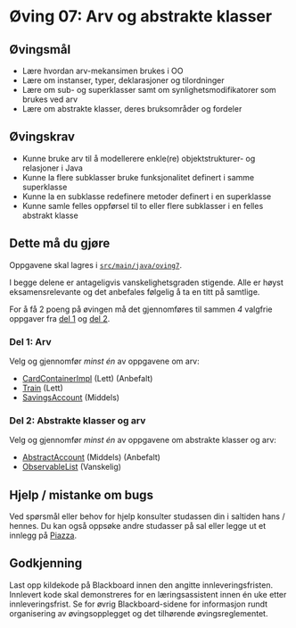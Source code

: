 # Øving 07: Arv og abstrakte klasser

## Øvingsmål

- Lære hvordan arv-mekansimen brukes i OO
- Lære om instanser, typer, deklarasjoner og tilordninger
- Lære om sub- og superklasser samt om synlighetsmodifikatorer som brukes ved arv
- Lære om abstrakte klasser, deres bruksområder og fordeler

## Øvingskrav

- Kunne bruke arv til å modellerere enkle(re) objektstrukturer- og relasjoner i Java
- Kunne la flere subklasser bruke funksjonalitet definert i samme superklasse
- Kunne la en subklasse redefinere metoder definert i en superklasse
- Kunne samle felles oppførsel til to eller flere subklasser i en felles abstrakt klasse

## Dette må du gjøre

Oppgavene skal lagres i [`src/main/java/oving7`](../../src/main/java/oving7).

I begge delene er antageligvis vanskelighetsgraden stigende. Alle er høyst eksamensrelevante og det anbefales følgelig å ta en titt på samtlige.

For å få 2 poeng på øvingen må det gjennomføres til sammen *4* valgfrie oppgaver fra [del 1](#del-1-arv) og [del 2](#del-2-abstrakte-klasser-og-arv).

### Del 1: Arv

Velg og gjennomfør *minst én* av oppgavene om arv:

- [CardContainerImpl](./CardContainerImpl.md) (Lett) (Anbefalt)
- [Train](./Train.md) (Lett)
- [SavingsAccount](./SavingsAccount.md) (Middels)

### Del 2: Abstrakte klasser og arv

Velg og gjennomfør *minst én* av oppgavene om abstrakte klasser og arv:

- [AbstractAccount](./AbstractAccount.md) (Middels) (Anbefalt)
- [ObservableList](./ObservableList.md) (Vanskelig)

## Hjelp / mistanke om bugs

Ved spørsmål eller behov for hjelp konsulter studassen din i saltiden hans / hennes. Du kan også oppsøke andre studasser på sal eller legge ut et innlegg på [Piazza](https://piazza.com/ntnu.no/spring2025/tdt4100).

## Godkjenning

Last opp kildekode på Blackboard innen den angitte innleveringsfristen. Innlevert kode skal demonstreres for en læringsassistent innen én uke etter innleveringsfrist. Se for øvrig Blackboard-sidene for informasjon rundt organisering av øvingsopplegget og det tilhørende øvingsreglementet.

